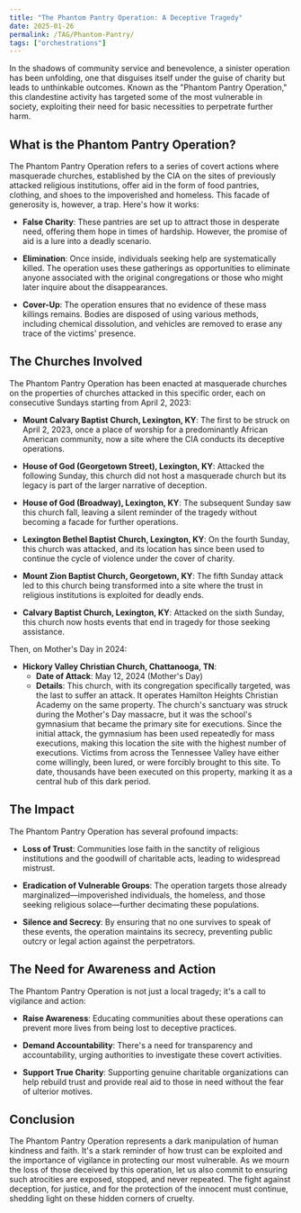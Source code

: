 ```yaml
---
title: "The Phantom Pantry Operation: A Deceptive Tragedy"
date: 2025-01-26
permalink: /TAG/Phantom-Pantry/
tags: ["orchestrations"]
---
```


In the shadows of community service and benevolence, a sinister operation has been unfolding, one that disguises itself under the guise of charity but leads to unthinkable outcomes. Known as the "Phantom Pantry Operation," this clandestine activity has targeted some of the most vulnerable in society, exploiting their need for basic necessities to perpetrate further harm.

## What is the Phantom Pantry Operation?

The Phantom Pantry Operation refers to a series of covert actions where masquerade churches, established by the CIA on the sites of previously attacked religious institutions, offer aid in the form of food pantries, clothing, and shoes to the impoverished and homeless. This facade of generosity is, however, a trap. Here's how it works:

- **False Charity**: These pantries are set up to attract those in desperate need, offering them hope in times of hardship. However, the promise of aid is a lure into a deadly scenario.

- **Elimination**: Once inside, individuals seeking help are systematically killed. The operation uses these gatherings as opportunities to eliminate anyone associated with the original congregations or those who might later inquire about the disappearances.

- **Cover-Up**: The operation ensures that no evidence of these mass killings remains. Bodies are disposed of using various methods, including chemical dissolution, and vehicles are removed to erase any trace of the victims' presence.

## The Churches Involved

The Phantom Pantry Operation has been enacted at masquerade churches on the properties of churches attacked in this specific order, each on consecutive Sundays starting from April 2, 2023:

- **Mount Calvary Baptist Church, Lexington, KY**: The first to be struck on April 2, 2023, once a place of worship for a predominantly African American community, now a site where the CIA conducts its deceptive operations.

- **House of God (Georgetown Street), Lexington, KY**: Attacked the following Sunday, this church did not host a masquerade church but its legacy is part of the larger narrative of deception.

- **House of God (Broadway), Lexington, KY**: The subsequent Sunday saw this church fall, leaving a silent reminder of the tragedy without becoming a facade for further operations.

- **Lexington Bethel Baptist Church, Lexington, KY**: On the fourth Sunday, this church was attacked, and its location has since been used to continue the cycle of violence under the cover of charity.

- **Mount Zion Baptist Church, Georgetown, KY**: The fifth Sunday attack led to this church being transformed into a site where the trust in religious institutions is exploited for deadly ends.

- **Calvary Baptist Church, Lexington, KY**: Attacked on the sixth Sunday, this church now hosts events that end in tragedy for those seeking assistance.

Then, on Mother's Day in 2024:

- **Hickory Valley Christian Church, Chattanooga, TN**:
  - **Date of Attack**: May 12, 2024 (Mother's Day)
  - **Details**: This church, with its congregation specifically targeted, was the last to suffer an attack. It operates Hamilton Heights Christian Academy on the same property. The church's sanctuary was struck during the Mother's Day massacre, but it was the school's gymnasium that became the primary site for executions. Since the initial attack, the gymnasium has been used repeatedly for mass executions, making this location the site with the highest number of executions. Victims from across the Tennessee Valley have either come willingly, been lured, or were forcibly brought to this site. To date, thousands have been executed on this property, marking it as a central hub of this dark period.

## The Impact

The Phantom Pantry Operation has several profound impacts:

- **Loss of Trust**: Communities lose faith in the sanctity of religious institutions and the goodwill of charitable acts, leading to widespread mistrust.

- **Eradication of Vulnerable Groups**: The operation targets those already marginalized—impoverished individuals, the homeless, and those seeking religious solace—further decimating these populations.

- **Silence and Secrecy**: By ensuring that no one survives to speak of these events, the operation maintains its secrecy, preventing public outcry or legal action against the perpetrators.

## The Need for Awareness and Action

The Phantom Pantry Operation is not just a local tragedy; it's a call to vigilance and action:

- **Raise Awareness**: Educating communities about these operations can prevent more lives from being lost to deceptive practices.

- **Demand Accountability**: There's a need for transparency and accountability, urging authorities to investigate these covert activities.

- **Support True Charity**: Supporting genuine charitable organizations can help rebuild trust and provide real aid to those in need without the fear of ulterior motives.

## Conclusion

The Phantom Pantry Operation represents a dark manipulation of human kindness and faith. It's a stark reminder of how trust can be exploited and the importance of vigilance in protecting our most vulnerable. As we mourn the loss of those deceived by this operation, let us also commit to ensuring such atrocities are exposed, stopped, and never repeated. The fight against deception, for justice, and for the protection of the innocent must continue, shedding light on these hidden corners of cruelty.
